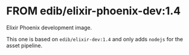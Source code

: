 # FROM edib/elixir-phoenix-dev:1.4

Elixir Phoenix development image.

This one is based on `edib/elixir-dev:1.4` and only adds `nodejs` for the asset pipeline.
